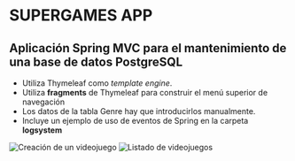 # SUPERGAMES APP 

## Aplicación Spring MVC para el mantenimiento de una base de datos PostgreSQL

- Utiliza Thymeleaf como *template engine*.
- Utiliza **fragments** de Thymeleaf para construir el menú superior de navegación
- Los datos de la tabla Genre hay que introducirlos manualmente.
- Incluye un ejemplo de uso de eventos de Spring en la carpeta **logsystem**


![Creación de un videojuego](https://fpaniaguajava.github.io/vj1.png)
![Listado de videojuegos](https://fpaniaguajava.github.io/vj2.png)
